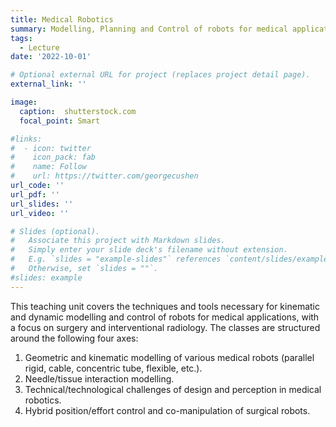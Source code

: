 ```yaml
---
title: Medical Robotics
summary: Modelling, Planning and Control of robots for medical applications, with a focus on surgery and interventional radiology.
tags:
  - Lecture
date: '2022-10-01'

# Optional external URL for project (replaces project detail page).
external_link: ''

image:
  caption:  shutterstock.com
  focal_point: Smart

#links:
#  - icon: twitter
#    icon_pack: fab
#    name: Follow
#    url: https://twitter.com/georgecushen
url_code: ''
url_pdf: ''
url_slides: ''
url_video: ''

# Slides (optional).
#   Associate this project with Markdown slides.
#   Simply enter your slide deck's filename without extension.
#   E.g. `slides = "example-slides"` references `content/slides/example-slides.md`.
#   Otherwise, set `slides = ""`.
#slides: example
---
```


This teaching unit covers the techniques and tools necessary for kinematic and dynamic modelling and control of robots for medical applications, with a focus on surgery and interventional radiology. The classes are structured around the following four axes: 
1) Geometric and kinematic modelling of various medical robots (parallel rigid, cable, concentric tube, flexible, etc.). 
2) Needle/tissue interaction modelling. 
3) Technical/technological challenges of design and perception in medical robotics. 
4) Hybrid position/effort control and co-manipulation of surgical robots.


